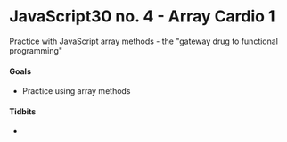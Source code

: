 # JavaScript30 no. 4 - Array Cardio 1

Practice with JavaScript array methods - the "gateway drug to functional programming"

<!-- [Play with CSS on Codepen!](https://codepen.io/nichelicorn/pen/BaZpvxZ) -->

#### Goals
* Practice using array methods

#### Tidbits
* 